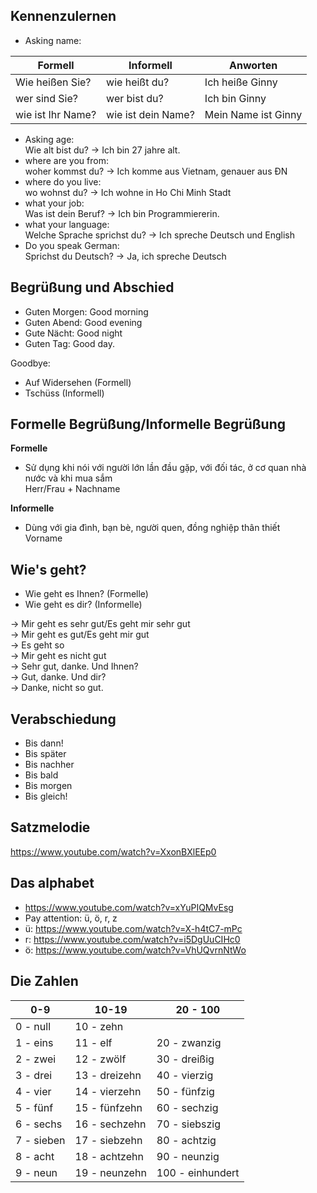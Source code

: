 ## Kennenzulernen
+ Asking name:

| Formell    | Informell | Anworten |
| -------- | ------- | ------- |
| Wie heißen Sie?  | wie heißt du?    | Ich heiße Ginny
| wer sind Sie? | wer bist du?     | Ich bin Ginny
| wie ist Ihr Name?    | wie ist dein Name?    | Mein Name ist Ginny

+ Asking age: <br>
Wie alt bist du? -> Ich bin 27 jahre alt.
+ where are you from:<br>
woher kommst du? -> Ich komme aus Vietnam, genauer aus ĐN<br>
+ where do you live:<br>
wo wohnst du? -> Ich wohne in Ho Chi Minh Stadt
+ what your job:<br>
Was ist dein Beruf? -> Ich bin Programmiererin. 
+ what your language:<br>
Welche Sprache sprichst du? -> Ich spreche Deutsch und English
+ Do you speak German:<br>
Sprichst du Deutsch? -> Ja, ich spreche Deutsch

## Begrüßung und Abschied
+ Guten Morgen: Good morning
+ Guten Abend: Good evening
+ Gute Nächt: Good night
+ Guten Tag: Good day.

Goodbye:<br>
+ Auf Widersehen (Formell)
+ Tschüss (Informell)
  
## Formelle Begrüßung/Informelle Begrüßung
**Formelle** <br>
- Sử dụng khi nói với người lớn lần đầu gặp, với đối tác, ở cơ quan nhà nước và khi mua sắm <br>
Herr/Frau + Nachname

**Informelle** <br>
- Dùng với gia đình, bạn bè, người quen, đồng nghiệp thân thiết <br>
Vorname

## Wie's geht?
- Wie geht es Ihnen? (Formelle)
- Wie geht es dir? (Informelle)

-> Mir geht es sehr gut/Es geht mir sehr gut<br>
-> Mir geht es gut/Es geht mir gut<br>
-> Es geht so<br>
-> Mir geht es nicht gut<br>
-> Sehr gut, danke. Und Ihnen?<br>
-> Gut, danke. Und dir?<br>
-> Danke, nicht so gut.

## Verabschiedung
+ Bis dann!
+ Bis später
+ Bis nachher
+ Bis bald
+ Bis morgen
+ Bis gleich!

## Satzmelodie
https://www.youtube.com/watch?v=XxonBXlEEp0

## Das alphabet
+ https://www.youtube.com/watch?v=xYuPIQMvEsg
+ Pay attention: ü, ö, r, z
+ ü: https://www.youtube.com/watch?v=X-h4tC7-mPc
+ r: https://www.youtube.com/watch?v=i5DgUuCIHc0
+ ö: https://www.youtube.com/watch?v=VhUQvrnNtWo

## Die Zahlen
| 0-9    | 10-19 | 20 - 100 |
| -------- | ------- | ------- |
| 0 - null |  10 - zehn  | |
| 1 - eins |  11 - elf |   20 - zwanzig|
| 2 - zwei | 12 - zwölf  | 30 - dreißig|
| 3 - drei |   13 - dreizehn  | 40 - vierzig|
| 4 - vier |  14 - vierzehn | 50 - fünfzig |
| 5 - fünf |  15 - fünfzehn | 60 - sechzig |
| 6 - sechs|   16 - sechzehn| 70 - siebszig |
| 7 - sieben|   17 - siebzehn  | 80 - achtzig |
| 8 - acht|   18 - achtzehn | 90 - neunzig |
| 9 - neun  |   19 - neunzehn  | 100 - einhundert|
